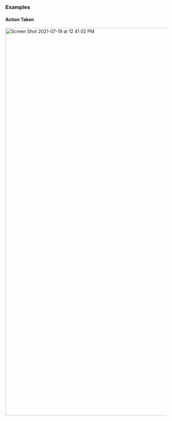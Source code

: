 ### Examples
#### Action Taken
<img width="1211" alt="Screen Shot 2021-07-19 at 12 41 02 PM" src="https://user-images.githubusercontent.com/53303655/126196032-f7765c8a-c229-4f7b-b557-15cf2afee7be.png">

